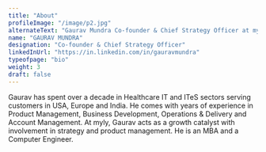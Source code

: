 ```yaml
---
title: "About"
profileImage: "/image/p2.jpg"
alternateText: "Gaurav Mundra Co-founder & Chief Strategy Officer at myly"
name: "GAURAV MUNDRA"
designation: "Co-founder & Chief Strategy Officer" 
linkedInUrl: "https://in.linkedin.com/in/gauravmundra" 
typeofpage: "bio"
weight: 3
draft: false
---
```


Gaurav has spent over a decade in Healthcare IT and ITeS sectors serving customers in USA, Europe and India. He comes with years of experience in Product Management, Business Development, Operations & Delivery and Account Management. At myly, Gaurav acts as a growth catalyst with involvement in strategy and product management. He is an MBA and a Computer Engineer.
